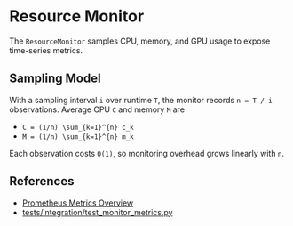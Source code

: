 # Resource Monitor

The `ResourceMonitor` samples CPU, memory, and GPU usage to expose
time-series metrics.

## Sampling Model

With a sampling interval `i` over runtime `T`, the monitor records
`n = T / i` observations. Average CPU `C` and memory `M` are

- `C = (1/n) \sum_{k=1}^{n} c_k`
- `M = (1/n) \sum_{k=1}^{n} m_k`

Each observation costs `O(1)`, so monitoring overhead grows linearly with
`n`.

## References

- [Prometheus Metrics Overview](https://prometheus.io/docs/concepts/metric_types/)
- [tests/integration/test_monitor_metrics.py](../../tests/integration/test_monitor_metrics.py)

